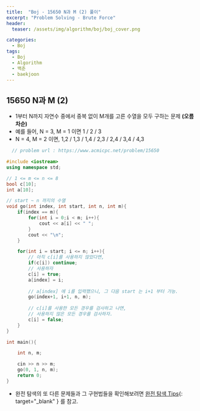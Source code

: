 ```yaml
---
title:  "Boj - 15650 N과 M (2) 풀이"
excerpt: "Problem Solving - Brute Force"
header:
  teaser: /assets/img/algorithm/boj/boj_cover.png

categories:
  - Boj
tags:
  - Boj
  - Algorithm
  - 백준
  - baekjoon
---
```

## 15650 N과 M (2)

- 1부터 N까지 자연수 중에서 중복 없이 M개를 고른 수열을 모두 구하는 문제 __(오름차순)__
- 예를 들어, N = 3, M = 1 이면 1 / 2 / 3
- N = 4, M = 2 이면, 1,2 / 1,3 / 1,4 / 2,3 / 2,4 / 3,4 / 4,3

```cpp
  // problem url : https://www.acmicpc.net/problem/15650

#include <iostream>
using namespace std;

// 1 <= m <= n <= 8
bool c[10];
int a[10];

// start ~ n 까지의 수열
void go(int index, int start, int n, int m){
    if(index == m){
        for(int i = 0;i < m; i++){
            cout << a[i] << " ";
        }
        cout << "\n";
    }

    for(int i = start; i <= n; i++){
        // 아직 c[i]를 사용하지 않았다면,
        if(c[i]) continue;
        // 사용하자
        c[i] = true;
        a[index] = i;
        
        // a[index] 에 i를 입력했으니, 그 다음 start 는 i+1 부터 가능.
        go(index+1, i+1, n, m);
        
        // c[i]를 사용한 모든 경우를 검사하고 나면,
        // 사용하지 않은 모든 경우를 검사하자.
        c[i] = false;
    }
}

int main(){

    int n, m;

    cin >> n >> m;
    go(0, 1, n, m);
    return 0;
}
```

- 완전 탐색의 또 다른 문제들과 그 구현법들을 확인해보려면 [완전 탐색 Tips](https://hyunjae-lee.github.io/problem%20solving/bruteforce/){: target="_blank" } 를 참고.

